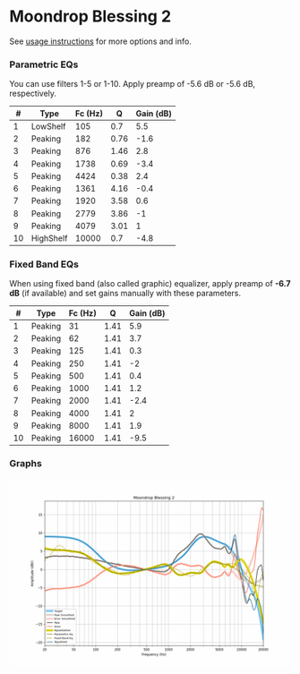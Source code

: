 # Moondrop Blessing 2
See [usage instructions](https://github.com/jaakkopasanen/AutoEq#usage) for more options and info.

### Parametric EQs
You can use filters 1-5 or 1-10. Apply preamp of -5.6 dB or -5.6 dB, respectively.

|   # | Type      |   Fc (Hz) |    Q |   Gain (dB) |
|-----|-----------|-----------|------|-------------|
|   1 | LowShelf  |       105 | 0.7  |         5.5 |
|   2 | Peaking   |       182 | 0.76 |        -1.6 |
|   3 | Peaking   |       876 | 1.46 |         2.8 |
|   4 | Peaking   |      1738 | 0.69 |        -3.4 |
|   5 | Peaking   |      4424 | 0.38 |         2.4 |
|   6 | Peaking   |      1361 | 4.16 |        -0.4 |
|   7 | Peaking   |      1920 | 3.58 |         0.6 |
|   8 | Peaking   |      2779 | 3.86 |        -1   |
|   9 | Peaking   |      4079 | 3.01 |         1   |
|  10 | HighShelf |     10000 | 0.7  |        -4.8 |

### Fixed Band EQs
When using fixed band (also called graphic) equalizer, apply preamp of **-6.7 dB** (if available) and set gains manually with these parameters.

|   # | Type    |   Fc (Hz) |    Q |   Gain (dB) |
|-----|---------|-----------|------|-------------|
|   1 | Peaking |        31 | 1.41 |         5.9 |
|   2 | Peaking |        62 | 1.41 |         3.7 |
|   3 | Peaking |       125 | 1.41 |         0.3 |
|   4 | Peaking |       250 | 1.41 |        -2   |
|   5 | Peaking |       500 | 1.41 |         0.4 |
|   6 | Peaking |      1000 | 1.41 |         1.2 |
|   7 | Peaking |      2000 | 1.41 |        -2.4 |
|   8 | Peaking |      4000 | 1.41 |         2   |
|   9 | Peaking |      8000 | 1.41 |         1.9 |
|  10 | Peaking |     16000 | 1.41 |        -9.5 |

### Graphs
![](./Moondrop%20Blessing%202.png)
